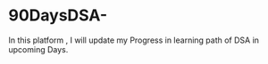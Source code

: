 # 90DaysDSA-

In this platform , I will update my Progress in  learning path of DSA in upcoming Days.
